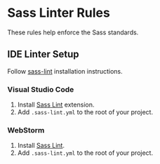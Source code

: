 # Sass Linter Rules

These rules help enforce the Sass standards.

## IDE Linter Setup

Follow [sass-lint](https://github.com/sasstools/sass-lint) installation instructions.

### Visual Studio Code

1. Install [Sass Lint](https://marketplace.visualstudio.com/items?itemName=glen-84.sass-lint) extension.
2. Add `.sass-lint.yml` to the root of your project.

### WebStorm

1. Install [Sass Lint](https://plugins.jetbrains.com/plugin/8171-sass-lint).
2. Add `.sass-lint.yml` to the root of your project.
